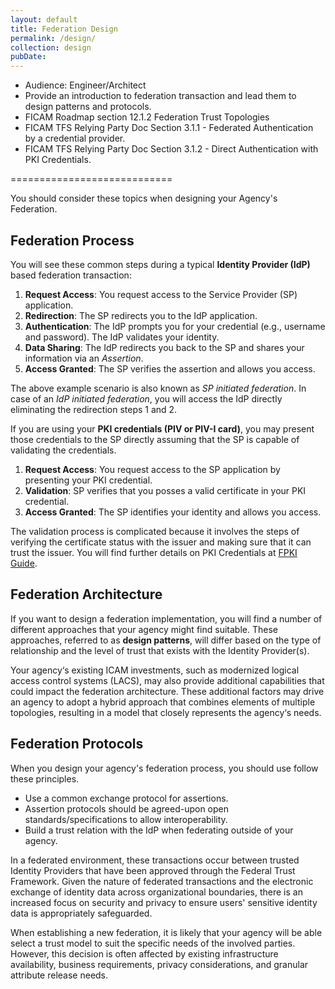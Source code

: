 ```yaml
---
layout: default
title: Federation Design
permalink: /design/
collection: design
pubDate: 
---
```


- Audience: Engineer/Architect
- Provide an introduction to federation transaction and lead them to design patterns and protocols.
- FICAM Roadmap section 12.1.2 Federation Trust Topologies
- FICAM TFS Relying Party Doc Section 3.1.1 - Federated Authentication by a credential provider. 
- FICAM TFS Relying Party Doc Section 3.1.2 - Direct Authentication with PKI Credentials. 

============================

You should consider these topics when designing your Agency's Federation.

## Federation Process

You will see these common steps during a typical **Identity Provider (IdP)** based federation transaction: 

1. **Request Access**: You request access to the Service Provider (SP) application.
2. **Redirection**: The SP redirects you to the IdP application.
3. **Authentication**: The IdP prompts you for your credential (e.g., username and password). The IdP validates your identity.
4. **Data Sharing**: The IdP redirects you back to the SP and shares your information via an _Assertion_.
5. **Access Granted**: The SP verifies the assertion and allows you access. 

The above example scenario is also known as _SP initiated federation_. In case of an _IdP initiated federation_, you will access the IdP directly eliminating the redirection steps 1 and 2.

If you are using your **PKI credentials (PIV or PIV-I card)**, you may present those credentials to the SP directly assuming that the SP is capable of validating the credentials.

1. **Request Access**: You request access to the SP application by presenting your PKI credential.
2. **Validation**: SP verifies that you posses a valid certificate in your PKI credential.
3. **Access Granted**: The SP identifies your identity and allows you access. 

The validation process is complicated because it involves the steps of verifying the certificate status with the issuer and making sure that it can trust the issuer. You will find further details on PKI Credentials at [FPKI Guide](https://fpki.idmanagement.gov).

## Federation Architecture

If you want to design a federation implementation, you will find a number of different approaches that your agency might find suitable. These approaches, referred to as **design patterns**, will differ based on the type of relationship and the level of trust that exists with the Identity Provider(s). 

Your agency‘s existing ICAM investments, such as modernized logical access control systems (LACS), may also provide additional capabilities that could impact the federation architecture. These additional factors may drive an agency to adopt a hybrid approach that combines elements of multiple topologies, resulting in a model that closely represents the agency‘s needs. 

## Federation Protocols

When you design your agency's federation process, you should use follow these principles.

- Use a common exchange protocol for assertions.
- Assertion protocols should be agreed-upon open standards/specifications to allow interoperability.
- Build a trust relation with the IdP when federating outside of your agency. 

In a federated environment, these transactions occur between trusted Identity Providers that have been approved through the Federal Trust Framework. Given the nature of federated transactions and the electronic exchange of identity data across organizational boundaries, there is an increased focus on security and privacy to ensure users' sensitive identity data is appropriately safeguarded. 

When establishing a new federation, it is likely that your agency will be able select a trust model to suit the specific needs of the involved parties. However, this decision is often affected by existing infrastructure availability, business requirements, privacy considerations, and granular attribute release needs. 






















